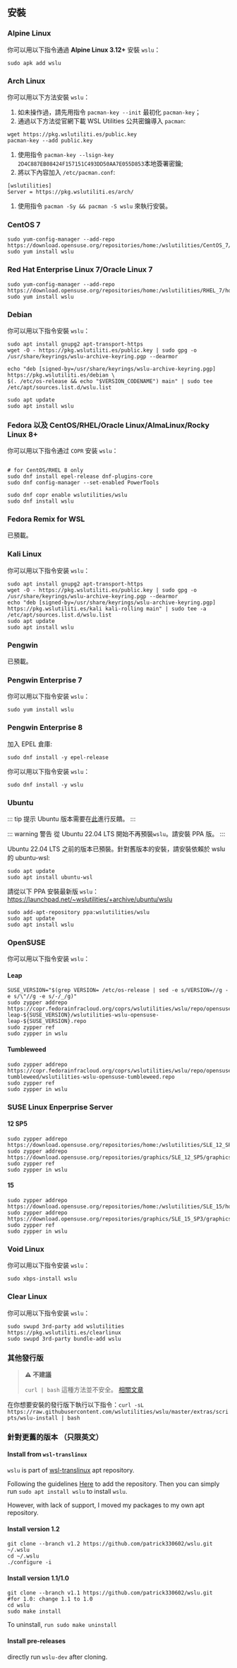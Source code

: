 ## 安裝

### Alpine Linux

你可以用以下指令通過 **Alpine Linux 3.12+** 安裝 `wslu`：

```
sudo apk add wslu
```

### Arch Linux

你可以用以下方法安裝 `wslu`：
1. 如未操作過，請先用指令 `pacman-key --init` 最初化 `pacman-key`；
2. 通過以下方法從官網下載 WSL Utilities 公共密鑰導入 `pacman`:
```
wget https://pkg.wslutiliti.es/public.key
pacman-key --add public.key
```
1. 使用指令 `pacman-key --lsign-key 2D4C887EB08424F157151C493DD50AA7E055D853`本地簽署密鑰;
2. 將以下內容加入 `/etc/pacman.conf`:
```
[wslutilities]
Server = https://pkg.wslutiliti.es/arch/
```
1. 使用指令 `pacman -Sy && pacman -S wslu` 來執行安裝。

### CentOS 7
```
sudo yum-config-manager --add-repo https://download.opensuse.org/repositories/home:/wslutilities/CentOS_7/home:wslutilities.repo
sudo yum install wslu
```

### Red Hat Enterprise Linux 7/Oracle Linux 7
```
sudo yum-config-manager --add-repo https://download.opensuse.org/repositories/home:/wslutilities/RHEL_7/home:wslutilities.repo
sudo yum install wslu
```


### Debian

你可以用以下指令安裝 `wslu`：

```
sudo apt install gnupg2 apt-transport-https
wget -O - https://pkg.wslutiliti.es/public.key | sudo gpg -o /usr/share/keyrings/wslu-archive-keyring.pgp --dearmor

echo "deb [signed-by=/usr/share/keyrings/wslu-archive-keyring.pgp] https://pkg.wslutiliti.es/debian \
$(. /etc/os-release && echo "$VERSION_CODENAME") main" | sudo tee /etc/apt/sources.list.d/wslu.list

sudo apt update
sudo apt install wslu
```

### Fedora 以及 CentOS/RHEL/Oracle Linux/AlmaLinux/Rocky Linux 8+

你可以用以下指令通过 `COPR` 安装 `wslu`：
```

# for CentOS/RHEL 8 only
sudo dnf install epel-release dnf-plugins-core
sudo dnf config-manager --set-enabled PowerTools

sudo dnf copr enable wslutilities/wslu
sudo dnf install wslu
```

### Fedora Remix for WSL

已預載。

### Kali Linux

你可以用以下指令安装 `wslu`：

```
sudo apt install gnupg2 apt-transport-https
wget -O - https://pkg.wslutiliti.es/public.key | sudo gpg -o /usr/share/keyrings/wslu-archive-keyring.pgp --dearmor
echo "deb [signed-by=/usr/share/keyrings/wslu-archive-keyring.pgp] https://pkg.wslutiliti.es/kali kali-rolling main" | sudo tee -a /etc/apt/sources.list.d/wslu.list
sudo apt update
sudo apt install wslu
```

### Pengwin

已預載。

### Pengwin Enterprise 7

你可以用以下指令安装 `wslu`：

```
sudo yum install wslu
```

### Pengwin Enterprise 8

加入 EPEL 倉庫:

```
sudo dnf install -y epel-release
```

你可以用以下指令安装 `wslu`：

```
sudo dnf install -y wslu
```

### Ubuntu

::: tip 提示
Ubuntu 版本需要在[此](https://bugs.launchpad.net/ubuntu/+source/wslu)進行反饋。
:::

::: warning 警告
從 Ubuntu 22.04 LTS 開始不再預裝`wslu`。請安裝 PPA 版。
:::

 Ubuntu 22.04 LTS 之前的版本已預裝。針對舊版本的安裝，請安裝依賴於 wslu 的 ubuntu-wsl:

```
sudo apt update
sudo apt install ubuntu-wsl
```

請從以下 PPA 安裝最新版 `wslu`： <https://launchpad.net/~wslutilities/+archive/ubuntu/wslu>

```
sudo add-apt-repository ppa:wslutilities/wslu
sudo apt update
sudo apt install wslu
```

### OpenSUSE

你可以用以下指令安装 `wslu`：

#### Leap

```
SUSE_VERSION="$(grep VERSION= /etc/os-release | sed -e s/VERSION=//g -e s/\"//g -e s/-/_/g)"
sudo zypper addrepo https://copr.fedorainfracloud.org/coprs/wslutilities/wslu/repo/opensuse-leap-${SUSE_VERSION}/wslutilities-wslu-opensuse-leap-${SUSE_VERSION}.repo
sudo zypper ref
sudo zypper in wslu
```

#### Tumbleweed

```
sudo zypper addrepo https://copr.fedorainfracloud.org/coprs/wslutilities/wslu/repo/opensuse-tumbleweed/wslutilities-wslu-opensuse-tumbleweed.repo
sudo zypper ref
sudo zypper in wslu
```

### SUSE Linux Enperprise Server

#### 12 SP5

```
sudo zypper addrepo https://download.opensuse.org/repositories/home:/wslutilities/SLE_12_SP5/home:wslutilities.repo
sudo zypper addrepo https://download.opensuse.org/repositories/graphics/SLE_12_SP5/graphics.repo
sudo zypper ref
sudo zypper in wslu
```

#### 15

```
sudo zypper addrepo https://download.opensuse.org/repositories/home:/wslutilities/SLE_15/home:wslutilities.repo
sudo zypper addrepo https://download.opensuse.org/repositories/graphics/SLE_15_SP3/graphics.repo
sudo zypper ref
sudo zypper in wslu
```

### Void Linux

你可以用以下指令安装 `wslu`：

```
sudo xbps-install wslu
```

### Clear Linux

你可以用以下指令安装 `wslu`：

```
sudo swupd 3rd-party add wslutilities https://pkg.wslutiliti.es/clearlinux
sudo swupd 3rd-party bundle-add wslu
```

### 其他發行版

> **⚠ 不建議**
> 
> `curl | bash` 這種方法並不安全。 [相關文章](https://sandstorm.io/news/2015-09-24-is-curl-bash-insecure-pgp-verified-install)

在你想要安裝的發行版下執行以下指令：`curl -sL https://raw.githubusercontent.com/wslutilities/wslu/master/extras/scripts/wslu-install | bash`

### 針對更舊的版本 （只限英文）

#### Install from `wsl-translinux`

`wslu` is part of [wsl-translinux](https://github.com/cerebrate/wsl-translinux) apt repository. 

Following the guidelines [Here](https://github.com/cerebrate/wsl-translinux/blob/master/README.md) to add the repository. Then you can simply run `sudo apt install wslu` to install `wslu`.

However, with lack of support, I moved my packages to my own apt repository.

#### Install version 1.2

```
git clone --branch v1.2 https://github.com/patrick330602/wslu.git ~/.wslu
cd ~/.wslu
./configure -i
```

#### Install version 1.1/1.0
```
git clone --branch v1.1 https://github.com/patrick330602/wslu.git
#for 1.0: change 1.1 to 1.0
cd wslu
sudo make install
```

To uninstall, `run sudo make uninstall`

#### Install pre-releases

directly run `wslu-dev` after cloning.
